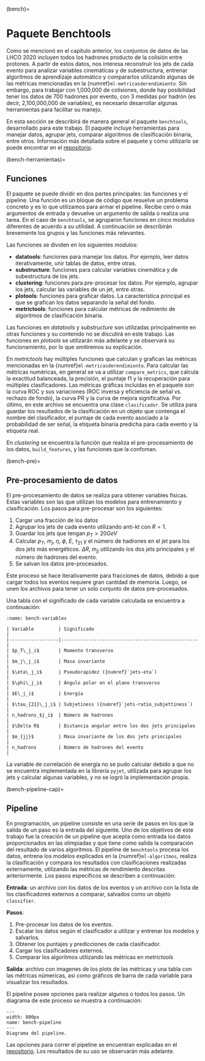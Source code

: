 (bench)=
# Paquete Benchtools
Como se mencionó en el capítulo anterior, los conjuntos de datos de las LHCO 2020 incluyen todos los hadrones producto de la colisión entre protones. A partir de estos datos, nos interesa reconstruir los jets de cada evento para analizar variables cinemáticas y de subestructura, entrenar algoritmos de aprendizaje automático y compararlos utilizando algunas de las métricas mencionadas en la {numref}`ml-metricasderendimiento`. Sin embargo, para trabajar con 1,000,000 de colisiones, donde hay posibilidad tener los datos de 700 hadrones por evento, con 3 medidas por hadrón (es decir, 2,100,000,000 de variables), es necesario desarrollar algunas herramientas para facilitar su manejo. 

En esta sección se describirá de manera general el paquete `benchtools`, desarrollado para este trabajo. El paquete incluye herramientas para manejar datos, agrupar jets, comparar algoritmos de clasificación binaria, entre otros. Información más detallada sobre el paquete y cómo utilizarlo se puede encontrar en el [repositorio](https://github.com/marianaiv/benchtools).

(bench-herramientas)=
## Funciones
El paquete se puede dividir en dos partes principales: las funciones y el pipeline. Una función es un bloque de código que resuelve un problema concreto y es lo que utilizamos para armar el pipeline. Recibe cero o más argumentos de entrada y devuelve un argumento de salida o realiza una tarea. En el caso de `benchtools`, se agruparon funciones en cinco modulos diferentes de acuerdo a su utilidad. A continuación se describirán brevemente los grupos y las funciones más relevantes.

Las funciones se dividen en los siguientes modulos:
- **datatools**: funciones para manejar los datos. Por ejemplo, leer datos iterativamente, unir tablas de datos, entre otras. 
- **substructure**: funciones para calcular variables cinemática y de subestructura de los jets.
- **clustering**: funciones para pre-procesar los datos. Por ejemplo, agrupar los jets, calcular las variables de un jet, entre otras.
- **plotools**: funciones para graficar datos. La característica principal es que se grafican los datos separando la señal del fondo.
- **metrictools**: funciones para calcular métricas de redimiento de algoritmos de clasificación binaria.

Las funciones en *datatools* y *substructure* son utilizadas principalmente en otras funciones y su contenido no se discutirá en este trabajo. Las funciones en *plotools* se utilizarán más adelante y se observará su funcionamiento, por lo que omitiremos su explicación.

En *metrictools* hay múltiples funciones que calculan y grafican las métricas mencionadas en la {numref}`ml-metricasderendimiento`. Para calcular las métricas numéricas, en general se va a utilizar `compare_metrics`, que calcula la exactitud balanceada, la precisión, el puntaje f1 y la recuperación para múltiples clasificadores. Las métricas gráficas incluidas en el paquete son la curva ROC y sus variaciones (ROC inversa y eficiencia de señal vs. rechazo de fondo), la curva PR y la curva de mejora significativa. Por último, en este archivo se encuentra una clase `clasificador`. Se utiliza para guardar los resultados de la clasificación en un objeto que contenga el nombre del clasificador, el puntaje de cada evento asociado a la probabilidad de ser señal, la etiqueta binaria predicha para cada evento y la etiqueta real.

En *clustering* se encuentra la función que realiza el pre-procesamiento de los datos, `build_features`, y las funciones que la confoman.

(bench-pre)=
## Pre-procesamiento de datos
El pre-procesamiento de datos se realiza para obtener variables físicas. Estas variables son las que utilizan los modelos para entrenamiento y clasificación. Los pasos para pre-procesar son los siguientes:
1. Cargar una fracción de los datos
2. Agrupar los jets de cada evento utilizando anti-kt con $R=1$.
3. Guardar los jets que tengan $p_T>20GeV$
4. Calcular $p_T$, $m_j$, $\eta$, $\phi$, $E$, $\tau_{21}$ y el número de hadrones en el jet para los dos jets más energéticos. $\Delta R$, $m_{jj}$ utilizando los dos jets principales y el número de hadrones del evento.
5. Se salvan los datos pre-procesados.

Este proceso se hace iterativamente para fracciones de datos, debido a que cargar todos los eventos requiere gran cantidad de memoria. Luego, se unen los archivos para tener un solo conjunto de datos pre-procesados.

Una tabla con el significado de cada variable calculada se encuentra a continuación:
```{table} Variables calculadas en el pre-procesamiento de los datos
:name: bench-variables

| Variable         | Significado                                      |
|------------------|--------------------------------------------------|
| $p_T\_j_i$       | Momento transverso                               |
| $m_j\_j_i$       | Masa invariante                                  |
| $\eta\_j_i$      | Pseudorapidez ({numref}`jets-eta`)               |
| $\phi\_j_i$      | Ángulo polar en el plano transverso              |
| $E\_j_i$         | Energía                                          |
| $\tau_{21}\_j_i$ | Subjetiness ({numref}`jets-ratio_subjettiness`)  |
| n_hadrons_$j_i$  | Número de hadrones                               |
| $\Delta R$       | Distancia angular entre los dos jets principales |
| $m_{jj}$         | Masa invariante de los dos jets principales      |
| n_hadrons        | Número de hadrones del evento                    |
```
La variable de correlación de energía no se pudo calcular debido a que no se encuentra implementada en la librería `pyjet`, utilizada para agrupar los jets y calcular algunas variables, y no se logró la implementación propia.

(bench-pipeline-cap)=
## Pipeline
En programación, un pipeline consiste en una serie de pasos en los que la salida de un paso es la entrada del siguiente. Uno de los objetivos de este trabajo fue la creación de un pipeline que acepta como entrada los datos proporcionados en las olimpiadas y que tiene como salida la comparación del resultado de varios algoritmos. El pipeline de `benchtools` procesa los datos, entrena los modelos explicados en la {numref}`ml-algoritmos`, realiza la clasificación y compara los resultados con clasificaciones realizadas externamente, utilizando las métricas de rendimiento descritas anteriormente. Los pasos específicos se describen a continuación:

**Entrada**: un archivo con los datos de los eventos y un archivo con la lista de los clasificadores externos a comparar, salvados como un objeto `classifier`.

**Pasos**:
1. Pre-procesar los datos de los eventos.
2. Escalar los datos según el clasificador a utilizar y entrenar los modelos y salvarlos.
3. Obtener los puntajes y predicciones de cada clasificador.
4. Cargar los clasificadores externos.
5. Comparar los algoritmos utilizando las métricas en *metrictools*

**Salida**: archivo con imagenes de los plots de las métricas y una tabla con las métricas númericas, así como gráficos de barra de cada variable para visualizar los resultados.

El pipeline posee opciones para realizar algunos o todos los pasos. Un diagrama de este proceso se muestra a continuación:

```{figure} ./../../figuras/bench-pipeline.png
---
width: 800px
name: bench-pipeline
---
Diagrama del pipeline.
```
Las opciones para correr el pipeline se encuentran explicadas en el [repositorio](https://github.com/marianaiv/benchtools). Los resultados de su uso se observarán más adelante.